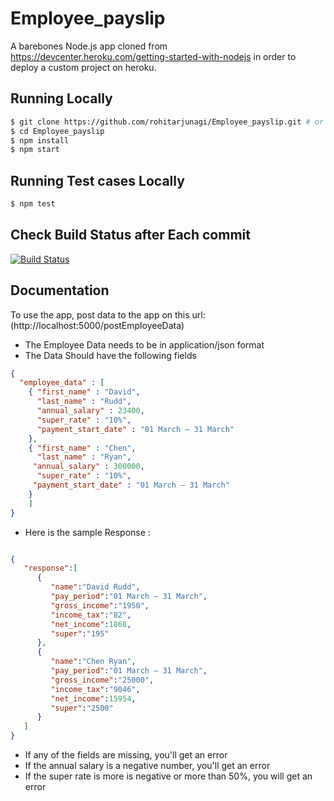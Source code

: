 # Employee_payslip

A barebones Node.js app cloned from  https://devcenter.heroku.com/getting-started-with-nodejs in order to deploy a custom project on heroku.

## Running Locally

```sh
$ git clone https://github.com/rohitarjunagi/Employee_payslip.git # or clone your own fork
$ cd Employee_payslip
$ npm install
$ npm start
```
## Running Test cases Locally

```sh
$ npm test
```

## Check Build Status after Each commit

[![Build Status](https://travis-ci.org/rohitarjunagi/Employee_payslip.svg?branch=master)](https://travis-ci.org/rohitarjunagi/Employee_payslip)


## Documentation

To use the app, post data to the app on this url: (http://localhost:5000/postEmployeeData)



- The Employee Data needs to be in application/json format
- The Data Should have the following fields
```json
{
  "employee_data" : [
    { "first_name" : "David",
      "last_name" : "Rudd",
      "annual_salary" : 23400,
      "super_rate" : "10%",
      "payment_start_date" : "01 March – 31 March"
    },
    { "first_name" : "Chen",
      "last_name" : "Ryan",
     "annual_salary" : 300000,
      "super_rate" : "10%",
     "payment_start_date" : "01 March – 31 March"
    }
    ]
}

```
- Here is the sample Response :

```json

{  
   "response":[  
      {  
         "name":"David Rudd",
         "pay_period":"01 March – 31 March",
         "gross_income":"1950",
         "income_tax":"82",
         "net_income":1868,
         "super":"195"
      },
      {  
         "name":"Chen Ryan",
         "pay_period":"01 March – 31 March",
         "gross_income":"25000",
         "income_tax":"9046",
         "net_income":15954,
         "super":"2500"
      }
   ]
}

```
- If any of the fields are missing, you'll get an error
- If the annual salary is a negative number, you'll get an error
- If the super rate is more is negative or more than 50%, you will get an error
